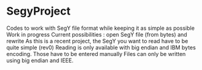 # SegyProject
Codes to work with SegY file format while keeping it as simple as possible
Work in progress
Current possibilities : open SegY file (from bytes) and rewrite
As this is a recent project, the SegY you want to read have to be quite simple (rev0)
Reading is only available with big endian and IBM bytes encoding. Those have to be entered manually
Files can only be written using big endian and IEEE.



